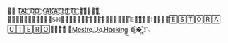 ֵ᪼ T͜͡A͜͡L͜͡ D͜͡O͜͡ K͜͡A͜͡K͜͡A͜͡S͜͡H͜͡I͜͡ T͜͡L͜͡ ⃕᷍�⃮⃡👑⃨⃨⃔𝕂⃬⃡⃩𝔸⃮𝕂᳙᳒𝔸᪼𝕊ℍ𝕀᳝᳝᳕᳝᳝᳝᷍𝕄⃑᳒᷍𝔸᪶᪽᪽᪵𝕂⃭᩶ⷶ𝔼ℝ⃨⃜⃛⃔⃔👑⸶❄⃔᪼᩶᷍🄴🅂🅃🄾🅁🄰 🅄🅃🄴🅁🄾⃔᪼᩶᷍❄ ⃡M͟e͟s͟t͟r͟e͟.D͟o͟.H͟a͟c͟k͟i͟n͟g᪽͟ 🩸⃟�꙲֚꙰ 〽️
